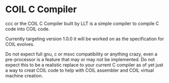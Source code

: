 # COIL C Compiler
ccc or the COIL C Compiler built by LLT is a simple compiler to compile C code into COIL code.

Currently targeting version 1.0.0 it will be worked on as the specification for COIL evolves.

Do not expect full gnu, c or msvc compatibility or anything crazy, even a pre-processor is a feature that may or may not be implemented.
Do not expect this to be a realistic replace to your current C compiler as of yet just a way to creat COIL code to help with COIL assembler and COIL virtual machine creation. 

